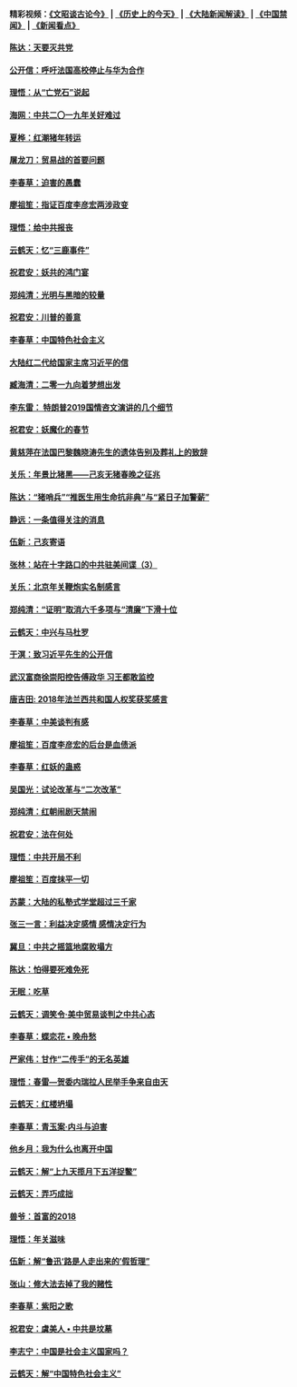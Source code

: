 #### 精彩视频：[《文昭谈古论今》](http://45.76.195.252/wenzhao) | [《历史上的今天》](http://45.76.195.252/today-in-history) | [《大陆新闻解读》](http://45.76.195.252/ntdtv-comedy) | [《中国禁闻》](http://45.76.195.252/ntdtv-news) | [《新闻看点》](http://45.76.195.252/news-insight) 

 #### [陈达：天要灭共党](../pages/nsc993/n11043924.md?t=02140937) 

#### [公开信：呼吁法国高校停止与华为合作](../pages/nsc993/n11042967.md?t=02140937) 

#### [理悟：从“亡党石”说起](../pages/nsc993/n11042524.md?t=02140937) 

#### [海网：中共二〇一九年关好难过](../pages/nsc993/n11041415.md?t=02140937) 

#### [夏桦：红潮猪年转运](../pages/nsc993/n11041337.md?t=02140937) 

#### [屠龙刀：贸易战的首要问题](../pages/nsc993/n11040283.md?t=02140937) 

#### [李春草：迫害的愚蠢](../pages/nsc993/n11036601.md?t=02140937) 

#### [廖祖笙：指证百度李彦宏两涉政变](../pages/nsc993/n11036579.md?t=02140937) 

#### [理悟：给中共报丧](../pages/nsc993/n11036501.md?t=02140937) 

#### [云鹤天：忆“三鹿事件”](../pages/nsc993/n11036466.md?t=02140937) 

#### [祝君安：妖共的鸿门宴](../pages/nsc993/n11035387.md?t=02140937) 

#### [郑纯清：光明与黑暗的较量](../pages/nsc993/n11035337.md?t=02140937) 

#### [祝君安：川普的善意](../pages/nsc993/n11032077.md?t=02140937) 

#### [李春草：中国特色社会主义](../pages/nsc993/n11032132.md?t=02140937) 

#### [大陆红二代给国家主席习近平的信](../pages/nsc993/n11031995.md?t=02140937) 

#### [臧海清：二零一九向着梦想出发](../pages/nsc993/n11031959.md?t=02140937) 

#### [李东雷： 特朗普2019国情咨文演讲的几个细节](../pages/nsc993/n11031943.md?t=02140937) 

#### [祝君安：妖魔化的春节](../pages/nsc993/n11031747.md?t=02140937) 

#### [黄慈萍在法国巴黎魏晓涛先生的遗体告别及葬礼上的致辞](../pages/nsc993/n11031419.md?t=02140937) 

#### [关乐：年景比猪黑——己亥无猪春晚之征兆](../pages/nsc993/n11031494.md?t=02140937) 

#### [陈达：“猪哨兵”“推医生用生命抗非典”与“紧日子加警薪”](../pages/nsc993/n11027746.md?t=02140937) 

#### [静远：一条值得关注的消息](../pages/nsc993/n11024470.md?t=02140937) 

#### [伍新：己亥寄语](../pages/nsc993/n11024543.md?t=02140937) 

#### [张林：站在十字路口的中共驻美间谍（3）](../pages/nsc993/n11023043.md?t=02140937) 

#### [关乐：北京年关鞭炮实名制感言](../pages/nsc993/n11022630.md?t=02140937) 

#### [郑纯清：“证明”取消六千多项与“清廉”下滑十位](../pages/nsc993/n11022638.md?t=02140937) 

#### [云鹤天：中兴与马杜罗](../pages/nsc993/n11022620.md?t=02140937) 

#### [于溟：致习近平先生的公开信](../pages/nsc993/n11022593.md?t=02140937) 

#### [武汉富商徐崇阳控告傅政华 习王都敢监控](../pages/nsc993/n11022212.md?t=02140937) 

#### [唐吉田: 2018年法兰西共和国人权奖获奖感言](../pages/nsc993/n11021537.md?t=02140937) 

#### [李春草：中美谈判有感](../pages/nsc993/n11019776.md?t=02140937) 

#### [廖祖笙：百度李彦宏的后台是血债派](../pages/nsc993/n11019767.md?t=02140937) 

#### [李春草：红妖的蛊惑](../pages/nsc993/n11017095.md?t=02140937) 

#### [吴国光：试论改革与“二次改革”](../pages/nsc993/n11017055.md?t=02140937) 

#### [郑纯清：红朝闹剧天禁闹](../pages/nsc993/n11017030.md?t=02140937) 

#### [祝君安：法在何处](../pages/nsc993/n11017021.md?t=02140937) 

#### [理悟：中共开局不利](../pages/nsc993/n11016938.md?t=02140937) 

#### [廖祖笙：百度抹平一切](../pages/nsc993/n11014925.md?t=02140937) 

#### [苏蒙：大陆的私塾式学堂超过三千家](../pages/nsc993/n11014334.md?t=02140937) 

#### [张三一言：利益决定感情 感情决定行为](../pages/nsc993/n11012463.md?t=02140937) 

#### [冀旦：中共之摇篮地腐败塌方](../pages/nsc993/n11009533.md?t=02140937) 

#### [陈达：怕得要死难免死](../pages/nsc993/n11009520.md?t=02140937) 

#### [无眠：吃草](../pages/nsc993/n11007940.md?t=02140937) 

#### [云鹤天：调笑令‧美中贸易谈判之中共心态](../pages/nsc993/n11007670.md?t=02140937) 

#### [李春草：蝶恋花  •  晚舟愁](../pages/nsc993/n11006605.md?t=02140937) 

#### [严家伟：甘作“二传手”的无名英雄](../pages/nsc993/n11005340.md?t=02140937) 

#### [理悟：春雷—贺委内瑞拉人民举手争来自由天](../pages/nsc993/n11005334.md?t=02140937) 

#### [云鹤天：红楼坍塌](../pages/nsc993/n11005318.md?t=02140937) 

#### [李春草：青玉案·内斗与迫害](../pages/nsc993/n11005306.md?t=02140937) 

#### [他乡月：我为什么也离开中国](../pages/nsc993/n11003553.md?t=02140937) 

#### [云鹤天：解“上九天揽月下五洋捉鳖”](../pages/nsc993/n11000750.md?t=02140937) 

#### [云鹤天：弄巧成拙](../pages/nsc993/n11000722.md?t=02140937) 

#### [兽爷：首富的2018](../pages/nsc993/n11000693.md?t=02140937) 

#### [理悟：年关滋味](../pages/nsc993/n10998847.md?t=02140937) 

#### [伍新：解“鲁迅‘路是人走出来的’假哲理”](../pages/nsc993/n10998777.md?t=02140937) 

#### [张山：修大法去掉了我的赌性](../pages/nsc993/n10997702.md?t=02140937) 

#### [李春草：紫阳之歌](../pages/nsc993/n10997679.md?t=02140937) 

#### [祝君安：虞美人 • 中共是坟墓](../pages/nsc993/n10996090.md?t=02140937) 

#### [李志宁：中国是社会主义国家吗？](../pages/nsc993/n10996097.md?t=02140937) 

#### [云鹤天：解“中国特色社会主义”](../pages/nsc993/n10996043.md?t=02140937) 


